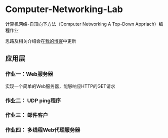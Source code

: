 # Computer-Networking-Lab



计算机网络-自顶向下方法（Computer Networking A Top-Down Appriach）编程作业

思路及相关介绍会在[我的博客]( https://ilern.github.io/ )中更新


## 应用层
### 作业一：Web服务器
实现一个简单的Web服务器，能够响应HTTP的GET请求

### 作业二： UDP ping程序


### 作业三： 邮件客户


### 作业四： 多线程Web代理服务器

